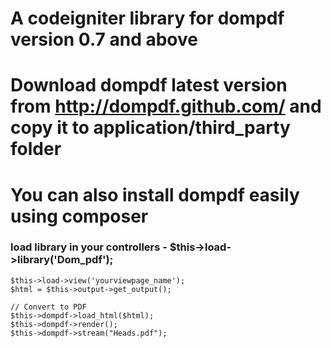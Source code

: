 # A codeigniter library for dompdf version 0.7 and above
# Download dompdf latest version from http://dompdf.github.com/ and copy it to application/third_party folder
# You can also install dompdf easily using composer
### load library in your controllers - $this->load->library('Dom_pdf');

    $this->load->view('yourviewpage_name');
    $html = $this->output->get_output();

    // Convert to PDF
    $this->dompdf->load_html($html);        
    $this->dompdf->render();
    $this->dompdf->stream("Heads.pdf");
